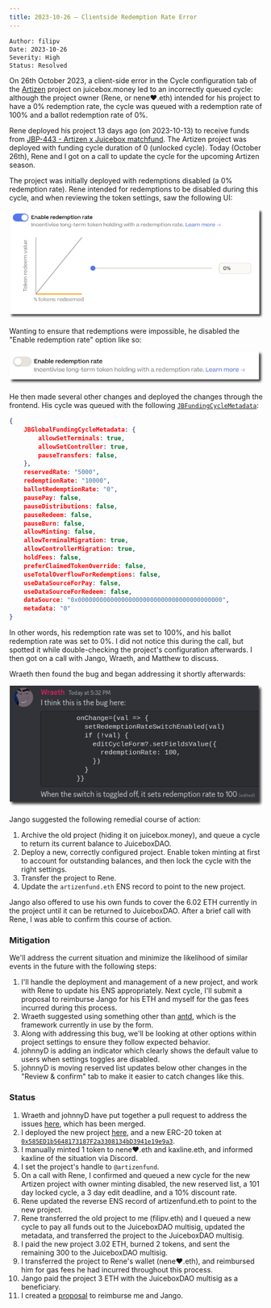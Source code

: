 ```yaml
---
title: 2023-10-26 – Clientside Redemption Rate Error
---
```


```
Author: filipv
Date: 2023-10-26
Severity: High
Status: Resolved
```

On 26th October 2023, a client-side error in the Cycle configuration tab of the [Artizen](https://juicebox.money/@artizenfund) project on juicebox.money led to an incorrectly queued cycle: although the project owner (Rene, or nene❤.eth) intended for his project to have a 0% redemption rate, the cycle was queued with a redemption rate of 100% and a ballot redemption rate of 0%.

Rene deployed his project 13 days ago (on 2023-10-13) to receive funds from [JBP-443 - Artizen x Juicebox matchfund](https://snapshot.org/#/jbdao.eth/proposal/0xf51ac8f75966c2daa1dcda3291536a3695de5ae374457d633e7ac0d14cd123a2). The Artizen project was deployed with funding cycle duration of 0 (unlocked cycle). Today (October 26th), Rene and I got on a call to update the cycle for the upcoming Artizen season.

The project was initially deployed with redemptions disabled (a 0% redemption rate). Rene intended for redemptions to be disabled during this cycle, and when reviewing the token settings, saw the following UI:

![](1.png)

Wanting to ensure that redemptions were impossible, he disabled the "Enable redemption rate" option like so:

![](2.png)

He then made several other changes and deployed the changes through the frontend. His cycle was queued with the following [`JBFundingCycleMetadata`](/docs/v4/deprecated/v3/api/data-structures/jbfundingcyclemetadata.md):

```json
{
    JBGlobalFundingCycleMetadata: {
        allowSetTerminals: true,
        allowSetController: true,
        pauseTransfers: false,
    },
    reservedRate: "5000",
    redemptionRate: "10000",
    ballotRedemptionRate: "0",
    pausePay: false,
    pauseDistributions: false,
    pauseRedeem: false,
    pauseBurn: false,
    allowMinting: false,
    allowTerminalMigration: true,
    allowControllerMigration: true,
    holdFees: false,
    preferClaimedTokenOverride: false,
    useTotalOverflowForRedemptions: false,
    useDataSourceForPay: false,
    useDataSourceForRedeem: false,
    dataSource: "0x0000000000000000000000000000000000000000",
    metadata: "0"
}
```

In other words, his redemption rate was set to 100%, and his ballot redemption rate was set to 0%. I did not notice this during the call, but spotted it while double-checking the project's configuration afterwards. I then got on a call with Jango, Wraeth, and Matthew to discuss.

Wraeth then found the bug and began addressing it shortly afterwards:

![](3.png)

Jango suggested the following remedial course of action:

1. Archive the old project (hiding it on juicebox.money), and queue a cycle to return its current balance to JuiceboxDAO.
2. Deploy a new, correctly configured project. Enable token minting at first to account for outstanding balances, and then lock the cycle with the right settings.
3. Transfer the project to Rene.
4. Update the `artizenfund.eth` ENS record to point to the new project.

Jango also offered to use his own funds to cover the 6.02 ETH currently in the project until it can be returned to JuiceboxDAO. After a brief call with Rene, I was able to confirm this course of action.

### Mitigation

We'll address the current situation and minimize the likelihood of similar events in the future with the following steps:

1. I'll handle the deployment and management of a new project, and work with Rene to update his ENS appropriately. Next cycle, I'll submit a proposal to reimburse Jango for his ETH and myself for the gas fees incurred during this process.
2. Wraeth suggested using something other than [antd](https://ant.design/README.md), which is the framework currently in use by the form.
3. Along with addressing this bug, we'll be looking at other options within project settings to ensure they follow expected behavior.
4. johnnyD is adding an indicator which clearly shows the default value to users when settings toggles are disabled.
5. johnnyD is moving reserved list updates below other changes in the "Review & confirm" tab to make it easier to catch changes like this.

### Status

1. Wraeth and johnnyD have put together a pull request to address the issues [here](https://github.com/jbx-protocol/juice-interface/pull/4107), which has been merged.
2. I deployed the new project [here](https://juicebox.money/v2/p/587), and a new ERC-20 token at [`0x585ED1b5648173187F2a3308134bD3941e19e9a3`](https://etherscan.io/token/0x585ED1b5648173187F2a3308134bD3941e19e9a3).
3. I manually minted 1 token to nene❤.eth and kaxline.eth, and informed kaxline of the situation via Discord.
4. I set the project's handle to `@artizenfund`.
5. On a call with Rene, I confirmed and queued a new cycle for the new Artizen project with owner minting disabled, the new reserved list, a 101 day locked cycle, a 3 day edit deadline, and a 10% discount rate.
6. Rene updated the reverse ENS record of artizenfund.eth to point to the new project.
7. Rene transferred the old project to me (filipv.eth) and I queued a new cycle to pay all funds out to the JuiceboxDAO multisig, updated the metadata, and transferred the project to the JuiceboxDAO multisig.
8. I paid the new project 3.02 ETH, burned 2 tokens, and sent the remaining 300 to the JuiceboxDAO multisig.
9. I transferred the project to Rene's wallet (nene❤.eth), and reimbursed him for gas fees he had incurred throughout this process.
10. Jango paid the project 3 ETH with the JuiceboxDAO multisig as a beneficiary.
11. I created a [proposal](https://www.jbdao.org/s/juicebox/449) to reimburse me and Jango.
